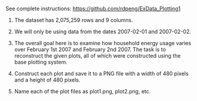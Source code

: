 See complete instructions: https://github.com/rdpeng/ExData_Plotting1

1) The dataset has 2,075,259 rows and 9 columns. 

2) We will only be using data from the dates 2007-02-01 and 2007-02-02. 

3) The overall goal here is to examine how household energy usage varies over February 1st 2007 and February 2nd 2007. The task is to reconstruct the given plots, all of which were constructed using the base plotting system.

4) Construct each plot and save it to a PNG file with a width of 480 pixels and a height of 480 pixels.

5) Name each of the plot files as plot1.png, plot2.png, etc.
